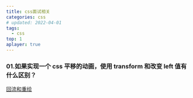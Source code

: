 ```yaml
---
title: css面试相关
categories: css
# updated: 2022-04-01
tags:
  - css
top: 1
aplayer: true
---
```


### 01.如果实现一个 css 平移的动画，使用 transform 和改变 left 值有什么区别？

[回流和重绘](<https://juejin.cn/post/7013187112849637407#heading-0>)
